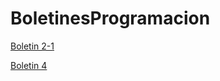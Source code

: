 # BoletinesProgramacion

[Boletin 2-1](https://github.com/DaniGonGre/BoletinesProgramacion/blob/31314433428d8330d477ac85497b91c3c5e42c7f/Boletin2-1.java)

[Boletin 4](https://github.com/DaniGonGre/boletin4.git)

